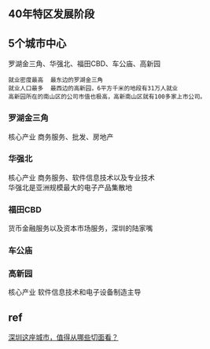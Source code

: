 ## 40年特区发展阶段
## 5个城市中心
罗湖金三角、华强北、福田CBD、车公庙、高新园
```
就业密度最高  最东边的罗湖金三角   
就业人口最多  最西边的高新园，6平方千米的地段有31万人就业   
高新园所在的南山区的公司市值也极高，高新南山区就有100多家上市公司。
```
### 罗湖金三角
核心产业 商务服务、批发、房地产
### 华强北
核心产业 商务服务、软件信息技术以及专业技术   
华强北是亚洲规模最大的电子产品集散地
### 福田CBD 
货币金融服务以及资本市场服务，深圳的陆家嘴
### 车公庙
### 高新园
核心产业 软件信息技术和电子设备制造主导
## ref
[深圳这座城市，值得从哪些切面看？](https://m.igetget.com/share/course/article?id=xzYo2GPNq4W8VEb4e4JejyRBZbnw0d)

